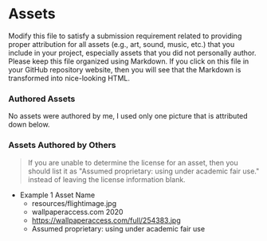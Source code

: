# Assets

Modify this file to satisfy a submission requirement related to providing
proper attribution for all assets (e.g., art, sound, music, etc.) that
you include in your project, especially assets that you did not personally
author. Please keep this file organized using Markdown. If you click on
this file in your GitHub repository website, then you will see that the
Markdown is transformed into nice-looking HTML.

### Authored Assets
No assets were authored by me, I used only one picture that is attributed down below.

### Assets Authored by Others

> If you are unable to determine the license for an asset, then
> you should list it as "Assumed proprietary: using under academic fair use."
> instead of leaving the license information blank.

* Example 1 Asset Name
  - resources/flightimage.jpg
  - wallpaperaccess.com 2020
  - https://wallpaperaccess.com/full/254383.jpg
  - Assumed proprietary: using under academic fair use
